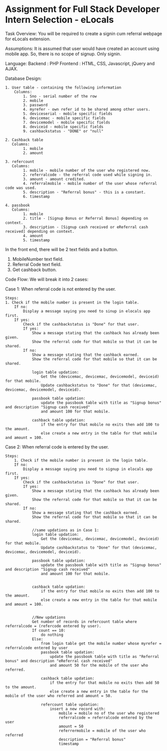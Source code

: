 # Assignment for Full Stack Developer Intern Selection - eLocals
Task Overview:
    You will be required to create a signin cum referral webpage for eLocals extension.
    
Assumptions:
    It is assumed that user would have created an account using mobile app. So, there is no
    scope of signup. Only signin.

Language:
    Backend : PHP 
    Frontend : HTML, CSS, Javascript, jQuery and AJAX.

Database Design:

    1. User table - containing the following information
        Columns:
            1. Sno - serial number of the row
            2. mobile
            3. password
            4. myrefer - own refer id to be shared among other users.
            5. deviceserial - mobile specific fields
            6. devicemac - mobile specific fields
            7. devicemodel - mobile specific fields
            8. deviceid - mobile specific fields
            9. cashbackstatus - "DONE" or "null"
            
    2. Cashback table
       Columns:
            1. mobile
            2. amount
    
    3. refercount
       Columns:
            1. mobile - mobile number of the user who registered now.
            2. referralcode - the referral code used while signing in.
            3. amount - amount credited.
            4. referralmobile - mobile number of the user whose referral code was used.
            5. description - "Referral bonus" - this is a constant.
            6. timestamp

    4. passbook
       Columns:
            1. mobile
            2. title - [Signup Bonus or Referral Bonus] depending on context.
            3. description - [Signup cash received or eReferral cash received] depending on context.
            4. amount
            5. timestamp

In the front end, there will be 2 text fields and a button.
1. MobileNumber text field.
2. Referral Code text field.
3. Get cashback button.

Code Flow:
We will break it into 2 cases:

Case 1: When referral code is not entered by the user.
        
    Steps:
    1. Check if the mobile number is present in the login table.
        If no:
            Display a message saying you need to sinup in elocals app first.
        If yes:
            Check if the cashbackstatus is "Done" for that user.
            If yes:
                Show a message stating that the cashback has already been given.
                Show the referral code for that mobile so that it can be shared.
            If no:
                Show a message stating that the cashback earned.
                Show the referral code for that mobile so that it can be shared.

                login table updation:
                    Get the (devicemac, devicemac, devicemodel, deviceid) for that mobile.
                    Update cashbackstatus to "Done" for that (devicemac, devicemac, devicemodel, deviceid).
                
                passbook table updation:
                    update the passbook table with title as "Signup bonus" and description "Signup cash received"
                    and amount 100 for that mobile.
                
                cashback table updation:
                    if the entry for that mobile no exits then add 100 to the amount.
                    else create a new entry in the table for that mobile and amount = 100.
                           

Case 2: When referral code is entered by the user.

    Steps:
        1. Check if the mobile number is present in the login table.
        If no:
            Display a message saying you need to signup in elocals app first.
        If yes:
            Check if the cashbackstatus is "Done" for that user.
            If yes:
                Show a message stating that the cashback has already been given.
                Show the referral code for that mobile so that it can be shared.
            If no:
                Show a message stating that the cashback earned.
                Show the referral code for that mobile so that it can be shared.
                
                //same updations as in Case 1:
                login table updation:
                    Get the (devicemac, devicemac, devicemodel, deviceid) for that mobile.
                    Update cashbackstatus to "Done" for that (devicemac, devicemac, devicemodel, deviceid).

                passbook table updation:
                    update the passbook table with title as "Signup bonus" and description "Signup cash received"
                    and amount 100 for that mobile.

                
                cashback table updation:
                    if the entry for that mobile no exits then add 100 to the amount.
                    else create a new entry in the table for that mobile and amount = 100.


                //New updations
                Get number of records in refercount table where referralcode = (refercode entered by user).
                If count == 10:
                    do nothing
                Else:
                    from login table get the mobile number whose myrefer = referralcode entered by user
                    passbook table updation:
                        update the passbook table with title as "Referral bonus" and description "eReferral cash received"
                        and amount 50 for the mobile of the user who referred.

                    cashback table updation:
                        if the entry for that mobile no exits then add 50 to the amount.
                        else create a new entry in the table for the mobile of the user who referred and amount = 50.        

                    refercount table updation:
                        insert a new record with:
                            mobile = mobile no of the user who registered
                            referralcode = referralcode entered by the user
                            amount = 50
                            referrermobile = mobile of the user who referred
                            description = "Referral bonus"
                            timestamp
